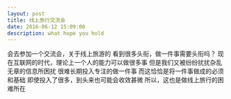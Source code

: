 ```yaml
---
layout: post
title: 线上旅行交流会
date: 2016-06-12 15:09:00
description: what hope you hold
---
```


会去参加一个交流会，关于线上旅游的
看到很多头衔，做一件事需要头衔吗？
现在互联网的时代，理论上一个人的能力可以做很多事
但是我们又被纷纷扰扰杂乱无章的信息所困扰
很难长期投入专注的做一件事
而这恰恰是将一件事做成的必须和基础
即使投入了很多，到头来也可能会收效甚微
所以，这也是做线上旅行的困难所在
